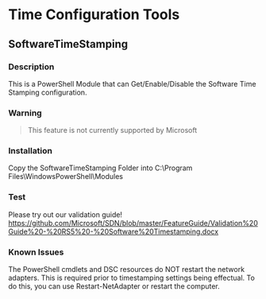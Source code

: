 # Time Configuration Tools

## SoftwareTimeStamping

### Description
This is a PowerShell Module that can Get/Enable/Disable the Software Time Stamping configuration.

### Warning
> This feature is not currently supported by Microsoft

### Installation
Copy the SoftwareTimeStamping Folder into C:\Program Files\WindowsPowerShell\Modules

### Test
Please try out our validation guide!
https://github.com/Microsoft/SDN/blob/master/FeatureGuide/Validation%20Guide%20-%20RS5%20-%20Software%20Timestamping.docx

### Known Issues
The PowerShell cmdlets and DSC resources do NOT restart the network adapters.  This is required prior to timestamping settings being effectual.  To do this, you can use Restart-NetAdapter or restart the computer.

